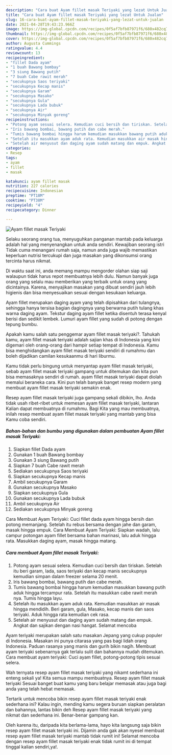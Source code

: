 ```yaml
---
description: "Cara buat Ayam fillet masak Teriyaki yang lezat Untuk Jualan"
title: "Cara buat Ayam fillet masak Teriyaki yang lezat Untuk Jualan"
slug: 16-cara-buat-ayam-fillet-masak-teriyaki-yang-lezat-untuk-jualan
date: 2021-04-28T19:43:23.966Z
image: https://img-global.cpcdn.com/recipes/0f5af7bfb87971f6/680x482cq70/ayam-fillet-masak-teriyaki-foto-resep-utama.jpg
thumbnail: https://img-global.cpcdn.com/recipes/0f5af7bfb87971f6/680x482cq70/ayam-fillet-masak-teriyaki-foto-resep-utama.jpg
cover: https://img-global.cpcdn.com/recipes/0f5af7bfb87971f6/680x482cq70/ayam-fillet-masak-teriyaki-foto-resep-utama.jpg
author: Augusta Cummings
ratingvalue: 4.4
reviewcount: 13
recipeingredient:
- "fillet Dada ayam"
- "1 buah Bawang bombay"
- "3 siung Bawang putih"
- "7 buah Cabe rawit merah"
- "secukupnya Saos teriyaki"
- "secukupnya Kecap manis"
- "secukupnya Garam"
- "secukupnya Masako"
- "secukupnya Gula"
- "secukupnya Lada bubuk"
- "secukupnya Air"
- "secukupnya Minyak goreng"
recipeinstructions:
- "Potong ayam sesuai selera. Kemudian cuci bersih dan tiriskan. Setelah itu beri garam, lada, saos teriyaki dan kecap manis secukupnya kemudian simpan dalam freezer selama 20 menit."
- "Iris bawang bombai, bawang putih dan cabe merah."
- "Tumis bawang bombai hingga harum kemudian masukkan bawang putih aduk hingga tercampur rata. Setelah itu masukkan cabe rawit merah nya. Tumis hingga layu."
- "Setelah itu masukkan ayam aduk rata. Kemudian masukkan air masak hingga mendidih. Beri garam, gula, Masako, kecap manis dan saos teriyaki. Aduk hingga rata kemudian cek rasa."
- "Setelah air menyusut dan daging ayam sudah matang dan empuk. Angkat dan sajikan dengan nasi hangat. Selamat mencoba"
categories:
- Resep
tags:
- ayam
- fillet
- masak

katakunci: ayam fillet masak 
nutrition: 227 calories
recipecuisine: Indonesian
preptime: "PT18M"
cooktime: "PT38M"
recipeyield: "4"
recipecategory: Dinner

---
```



![Ayam fillet masak Teriyaki](https://img-global.cpcdn.com/recipes/0f5af7bfb87971f6/680x482cq70/ayam-fillet-masak-teriyaki-foto-resep-utama.jpg)

Selaku seorang orang tua, menyuguhkan panganan mantab pada keluarga adalah hal yang menyenangkan untuk anda sendiri. Kewajiban seorang istri Tidak cuma menangani rumah saja, namun anda juga wajib memastikan keperluan nutrisi tercukupi dan juga masakan yang dikonsumsi orang tercinta harus nikmat.

Di waktu  saat ini, anda memang mampu mengorder olahan siap saji walaupun tidak harus repot membuatnya lebih dulu. Namun banyak juga orang yang selalu mau memberikan yang terbaik untuk orang yang dicintainya. Karena, menyajikan masakan yang dibuat sendiri jauh lebih higienis dan bisa menyesuaikan sesuai dengan kesukaan keluarga. 

Ayam fillet merupakan daging ayam yang telah dipisahkan dari tulangnya, sehingga hanya tersisa bagian dagingnya yang berwarna putih tulang khas warna daging ayam. Tekstur daging ayam fillet ketika disentuh terasa kenyal berisi dan sedikit lembek. Lumuri ayam fillet yang sudah di potong dengan tepung bumbu.

Apakah kamu salah satu penggemar ayam fillet masak teriyaki?. Tahukah kamu, ayam fillet masak teriyaki adalah sajian khas di Indonesia yang kini digemari oleh orang-orang dari hampir setiap tempat di Indonesia. Kamu bisa menghidangkan ayam fillet masak teriyaki sendiri di rumahmu dan boleh dijadikan camilan kesukaanmu di hari liburmu.

Kamu tidak perlu bingung untuk menyantap ayam fillet masak teriyaki, sebab ayam fillet masak teriyaki gampang untuk ditemukan dan kita pun bisa memasaknya sendiri di rumah. ayam fillet masak teriyaki dapat diolah memalui beraneka cara. Kini pun telah banyak banget resep modern yang membuat ayam fillet masak teriyaki semakin enak.

Resep ayam fillet masak teriyaki juga gampang sekali dibikin, lho. Anda tidak usah ribet-ribet untuk memesan ayam fillet masak teriyaki, lantaran Kalian dapat membuatnya di rumahmu. Bagi Kita yang mau membuatnya, inilah resep membuat ayam fillet masak teriyaki yang mantab yang bisa Kamu coba sendiri.

<!--inarticleads1-->

##### Bahan-bahan dan bumbu yang digunakan dalam pembuatan Ayam fillet masak Teriyaki:

1. Siapkan fillet Dada ayam
1. Gunakan 1 buah Bawang bombay
1. Gunakan 3 siung Bawang putih
1. Siapkan 7 buah Cabe rawit merah
1. Sediakan secukupnya Saos teriyaki
1. Siapkan secukupnya Kecap manis
1. Ambil secukupnya Garam
1. Gunakan secukupnya Masako
1. Siapkan secukupnya Gula
1. Gunakan secukupnya Lada bubuk
1. Ambil secukupnya Air
1. Sediakan secukupnya Minyak goreng


Cara Membuat Ayam Teriyaki: Cuci fillet dada ayam hingga bersih dan potong memanjang. Setelah itu rebus bersama dengan jahe dan garam, masak hingga empuk. Cara Membuat Ayam Teriyaki: Siapkan wadah, lalu campur potongan ayam fillet bersama bahan marinasi, lalu aduk hingga rata. Masukkan daging ayam, masak hingga matang. 

<!--inarticleads2-->

##### Cara membuat Ayam fillet masak Teriyaki:

1. Potong ayam sesuai selera. Kemudian cuci bersih dan tiriskan. Setelah itu beri garam, lada, saos teriyaki dan kecap manis secukupnya kemudian simpan dalam freezer selama 20 menit.
1. Iris bawang bombai, bawang putih dan cabe merah.
1. Tumis bawang bombai hingga harum kemudian masukkan bawang putih aduk hingga tercampur rata. Setelah itu masukkan cabe rawit merah nya. Tumis hingga layu.
1. Setelah itu masukkan ayam aduk rata. Kemudian masukkan air masak hingga mendidih. Beri garam, gula, Masako, kecap manis dan saos teriyaki. Aduk hingga rata kemudian cek rasa.
1. Setelah air menyusut dan daging ayam sudah matang dan empuk. Angkat dan sajikan dengan nasi hangat. Selamat mencoba


Ayam teriyaki merupakan salah satu masakan Jepang yang cukup populer di Indonesia. Masakan ini punya citarasa yang pas bagi lidah orang Indonesia. Paduan rasanya yang manis dan gurih bikin nagih. Membuat ayam teriyaki sebenarnya gak terlalu sulit dan bahannya mudah ditemukan. Cara membuat ayam teriyaki: Cuci ayam fillet, potong-potong tipis sesuai selera. 

Wah ternyata resep ayam fillet masak teriyaki yang nikamt sederhana ini enteng sekali ya! Kita semua mampu membuatnya. Resep ayam fillet masak teriyaki Sesuai banget buat kamu yang baru belajar memasak atau juga bagi anda yang telah hebat memasak.

Tertarik untuk mencoba bikin resep ayam fillet masak teriyaki enak sederhana ini? Kalau ingin, mending kamu segera buruan siapkan peralatan dan bahannya, lantas bikin deh Resep ayam fillet masak teriyaki yang nikmat dan sederhana ini. Benar-benar gampang kan. 

Oleh karena itu, daripada kita berlama-lama, hayo kita langsung saja bikin resep ayam fillet masak teriyaki ini. Dijamin anda gak akan nyesel membuat resep ayam fillet masak teriyaki mantab tidak rumit ini! Selamat mencoba dengan resep ayam fillet masak teriyaki enak tidak rumit ini di tempat tinggal kalian sendiri,ya!.

